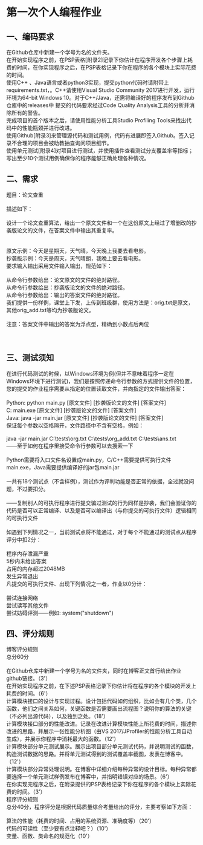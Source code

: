 # 第一次个人编程作业
## 一、编码要求
在Github仓库中新建一个学号为名的文件夹。<br>
在开始实现程序之前，在PSP表格[附录2]记录下你估计在程序开发各个步骤上耗费的时间，在你实现程序之后，在PSP表格记录下你在程序的各个模块上实际花费的时间。<br>
使用C++ 、Java语言或者python3实现，提交python代码时请附带上requirements.txt，。C++请使用Visual Studio Community 2017进行开发，运行环境为64-bit Windows 10。对于C++/Java，还需将编译好的程序发布到Github仓库中的releases中
提交的代码要求经过Code Quality Analysis工具的分析并消除所有的警告。<br>
完成项目的首个版本之后，请使用性能分析工具Studio Profiling Tools来找出代码中的性能瓶颈并进行改进。<br>
使用Github[附录3]来管理源代码和测试用例，代码有进展即签入Github。签入记录不合理的项目会被助教抽查询问项目细节。<br>
使用单元测试[附录4]对项目进行测试，并使用插件查看测试分支覆盖率等指标；写出至少10个测试用例确保你的程序能够正确处理各种情况。<br>
 

## 二、需求
题目：论文查重<br>
<br>
描述如下：<br>
<br>
设计一个论文查重算法，给出一个原文文件和一个在这份原文上经过了增删改的抄袭版论文的文件，在答案文件中输出其重复率。<br><br>
<br>
原文示例：今天是星期天，天气晴，今天晚上我要去看电影。<br>
抄袭版示例：今天是周天，天气晴朗，我晚上要去看电影。<br>
要求输入输出采用文件输入输出，规范如下：<br>
<br>
从命令行参数给出：论文原文的文件的绝对路径。<br>
从命令行参数给出：抄袭版论文的文件的绝对路径。<br>
从命令行参数给出：输出的答案文件的绝对路径。<br>
我们提供一份样例，课堂上下发，上传到班级群，使用方法是：orig.txt是原文，其他orig_add.txt等均为抄袭版论文。<br>
<br>
注意：答案文件中输出的答案为浮点型，精确到小数点后两位<br>
 <br>
<br>
## 三、测试须知<br>
在进行代码测试的时候，以Windows环境为例(但并不意味着程序一定在Windows环境下进行测试)，我们是按照传递命令行参数的方式提供文件的位置，您的提交的作业程序需要从指定的位置读取文件，并向指定的文件输出答案：<br>
<br>
Python: python main.py [原文文件] [抄袭版论文的文件] [答案文件]<br>
C: main.exe [原文文件] [抄袭版论文的文件] [答案文件]<br>
Java: java -jar main.jar [原文文件] [抄袭版论文的文件] [答案文件]<br>
保证每个参数以空格隔开，文件路径中不含有空格，例如：<br>
<br>
java -jar main.jar C:\tests\org.txt C:\tests\org_add.txt C:\tests\ans.txt<br>
——至于如何在程序里接受命令行参数可以去搜索一下<br>
<br>
Python需要将入口文件名设置成main.py，C/C++需要提供可执行文件main.exe，Java需要提供编译好的jar包main.jar<br>
<br>
一共有18个测试点（不含样例），测试作为评判功能是否正常的依据，全过就没问题，不过要扣分。<br>
<br>
——复制别人的可执行程序进行提交骗过测试的行为同样是抄袭，我们会验证你的代码是否可以正常编译、以及是否可以编译出（与你提交的可执行文件）逻辑相同的可执行文件<br>
<br>
如遇到下列情况之一，当前测试点将不能通过，对于每个不能通过的测试点从程序评分中扣2分：<br>
<br>
程序内存泄漏严重<br>
5秒内未给出答案<br>
占用的内存超过2048MB<br>
发生异常退出<br>
凡提交的可执行文件、出现下列情况之一者，作业以0分计：<br>
<br>
尝试连接网络<br>
尝试读写其他文件<br>
尝试妨碍评测——例如: system("shutdown") <br>
## 四、评分规则<br>
博客评分规则<br>
总分60分<br>
<br>
在Github仓库中新建一个学号为名的文件夹，同时在博客正文首行给出作业github链接。（3'）<br>
在开始实现程序之前，在下述PSP表格记录下你估计将在程序的各个模块的开发上耗费的时间。（6'）<br>
计算模块接口的设计与实现过程。设计包括代码如何组织，比如会有几个类，几个函数，他们之间关系如何，关键函数是否需要画出流程图？说明你的算法的关键（不必列出源代码），以及独到之处。（18'）<br>
计算模块接口部分的性能改进。记录在改进计算模块性能上所花费的时间，描述你改进的思路，并展示一张性能分析图（由VS 2017/JProfiler的性能分析工具自动生成），并展示你程序中消耗最大的函数。（12'）<br>
计算模块部分单元测试展示。展示出项目部分单元测试代码，并说明测试的函数，构造测试数据的思路。并将单元测试得到的测试覆盖率截图，发表在博客中。（12'）<br>
计算模块部分异常处理说明。在博客中详细介绍每种异常的设计目标。每种异常都要选择一个单元测试样例发布在博客中，并指明错误对应的场景。（6'）<br>
在你实现完程序之后，在附录提供的PSP表格记录下你在程序的各个模块上实际花费的时间。（3'）<br>
程序评分规则<br>
总分40分，程序评分是根据代码质量综合考量给出的评分，主要考察如下方面：<br>
<br>
算法的性能（耗费的时间、占用的系统资源、准确度等）（20'）<br>
代码的可读性（至少要有点注释吧？）（10'）<br>
变量、函数、类命名的规范化（10'）<br>
